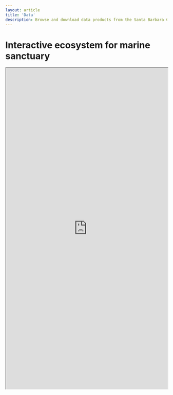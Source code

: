 ```yaml
---
layout: article
title: 'Data'
description: Browse and download data products from the Santa Barbara Channel Biodiversity Observation Network (SBCBON).
---
```


<div class="row">
	<div class="col-lg-12">
		<h1 class="page-header">Interactive ecosystem for marine sanctuary<small></small></h1>
			<iframe src="https://marinebon.org/cinms/"  style="border: 0 px; width: 100%; height: 1000px"></iframe>
		</div>	
</div>

